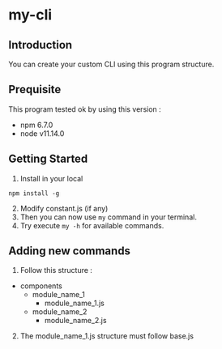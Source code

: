 # my-cli

## Introduction 

You can create your custom CLI using this program structure.

## Prequisite 

This program tested ok by using this version :
- npm 6.7.0
- node v11.14.0

## Getting Started 

1. Install in your local
```
npm install -g
```

2. Modify constant.js (if any)
3. Then you can now use `my` command in your terminal.
4. Try execute `my -h` for available commands.


## Adding new commands

1. Follow this structure :

- components
  - module_name_1
    - module_name_1.js
  - module_name_2
    - module_name_2.js
    
2. The module_name_1.js structure must follow base.js    
